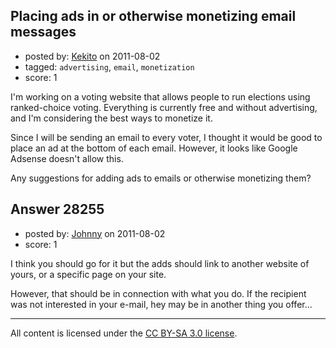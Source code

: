 ## Placing ads in or otherwise monetizing email messages

- posted by: [Kekito](https://stackexchange.com/users/-1/5898-kekito) on 2011-08-02
- tagged: `advertising`, `email`, `monetization`
- score: 1

I'm working on a voting website that allows people to run elections using ranked-choice voting.  Everything is currently free and without advertising, and I'm considering the best ways to monetize it.

Since I will be sending an email to every voter, I thought it would be good to place an ad at the bottom of each email.  However, it looks like Google Adsense doesn't allow this.

Any suggestions for adding ads to emails or otherwise monetizing them?



## Answer 28255

- posted by: [Johnny](https://stackexchange.com/users/-1/12401-johnny) on 2011-08-02
- score: 1

I think you should go for it but the adds should link to another website of yours, or a specific page on your site. 

However, that should be in connection with what you do. If the recipient was not interested in your e-mail, hey may be in another thing you offer...





---

All content is licensed under the [CC BY-SA 3.0 license](https://creativecommons.org/licenses/by-sa/3.0/).
